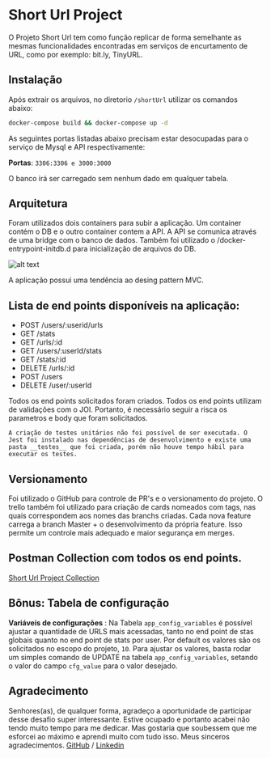 # Short Url Project

O Projeto Short Url tem como função replicar de forma semelhante as mesmas funcionalidades encontradas em serviços de encurtamento de URL, como por exemplo: bit.ly, TinyURL.

## Instalação

Após extrair os arquivos, no diretorio `/shortUrl` utilizar os comandos abaixo:

```bash
docker-compose build && docker-compose up -d
```

As seguintes portas listadas abaixo precisam estar desocupadas para o serviço de Mysql e API respectivamente:

**Portas**: `3306:3306 e 3000:3000`

O banco irá ser carregado sem nenhum dado em qualquer tabela.

## Arquitetura

Foram utilizados dois containers para subir a aplicação. Um container contém o DB e o outro container contem a API. A API se comunica através de uma bridge com o banco de dados. Também foi utilizado o /docker-entrypoint-initdb.d para inicialização de arquivos do DB. 

![alt text](https://i.imgur.com/q68HS6S.png)

A aplicação possui uma tendência ao desing pattern MVC. 

## Lista de end points disponíveis na aplicação:

- POST /users/:userid/urls 
- GET /stats 
- GET /urls/:id 
- GET /users/:userId/stats 
- GET /stats/:id 
- DELETE /urls/:id 
- POST /users 
- DELETE /user/:userId

Todos os end points solicitados foram criados. Todos os end points utilizam de validações com o JOI. Portanto, é necessário seguir a risca os parametros e body que foram solicitados. 

`A criação de testes unitários não foi possível de ser executada. O Jest foi instalado nas dependências de desenvolvimento e existe uma pasta __testes__ que foi criada, porém não houve tempo hábil para executar os testes.`  

## Versionamento 

Foi utilizado o GitHub para controle de PR's e o versionamento do projeto. O trello também foi utilizado para criação de cards nomeados com tags, nas quais correspondem aos nomes das branchs criadas. Cada nova feature carrega a branch Master + o desenvolvimento da própria feature. Isso permite um controle mais adequado e maior segurança em merges. 

## Postman Collection com todos os end points.

[Short Url Project Collection](https://www.getpostman.com/collections/621f600481de63c23a6f)


## Bônus: Tabela de configuração

**Variáveis de configurações** : Na Tabela `app_config_variables` é possível ajustar a quantidade de URLS mais acessadas, tanto no end point de stas globais quanto no end point de stats por user. Por default os valores são os solicitados no escopo do projeto, `10`. Para ajustar os valores, basta rodar um simples comando de UPDATE na tabela `app_config_variables`, setando o valor do campo `cfg_value` para o valor desejado.


## Agradecimento

Senhores(as), de qualquer forma, agradeço a oportunidade de participar desse desafio super interessante. Estive ocupado e portanto acabei não tendo muito tempo para me dedicar. Mas gostaria que soubessem que me esforcei ao máximo e aprendi muito com tudo isso. Meus sinceros agradecimentos. 
[GitHub](https://github.com/gcmonteiro02)  /  [Linkedin](https://www.linkedin.com/in/gcmonteiru/)
